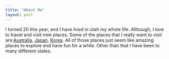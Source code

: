 ```yaml
---
title: "About Me"
layout: post
---
```


I turned 20 this year, and I have lived in utah my whole life. Although, I love to travel and visit new places. Some of the places that I really want to visit are:[Australia](https://www.state.gov/wp-content/uploads/2022/02/shutterstock_1025960785-2560x1300.jpg), [Japan](https://www.japan.travel/en/), [Korea](https://english.visitkorea.or.kr/). All of those places just seem like amazing places to explore and have fun for a while. Other than that I have been to many different states.

